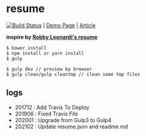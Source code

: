 # resume

[![Build Status](https://travis-ci.org/r567tw/resume.svg?branch=master)](https://travis-ci.org/r567tw/resume)
 | [Demo Page](https://r567tw.github.io/resume)
 | [Article](https://tech.r567tw.tw/%e5%88%a9%e7%94%a8gulp-%e8%a3%bd%e4%bd%9c%e8%87%aa%e5%b7%b1%e7%9a%84%e5%b1%a5%e6%ad%b7/)

**inspire by [Robby Leonardi's resume](http://www.rleonardi.com/interactive-resume/)**
```
$ bower install
$ npm install or yarn install
$ gulp
```

```
$ gulp dev // preview by browser
$ gulp clean/gulp cleantmp // clean some tmp files
```

## logs
- 201712 : Add Travis To Deploy
- 201906 : Fixed Travis File
- 202001 : Upgrade from Gulp3 to Gulp4
- 202102 : Update resume.json and readme.md